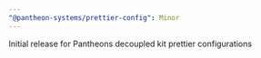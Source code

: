 ```yaml
---
"@pantheon-systems/prettier-config": Minor
---
```


Initial release for Pantheons decoupled kit prettier configurations
